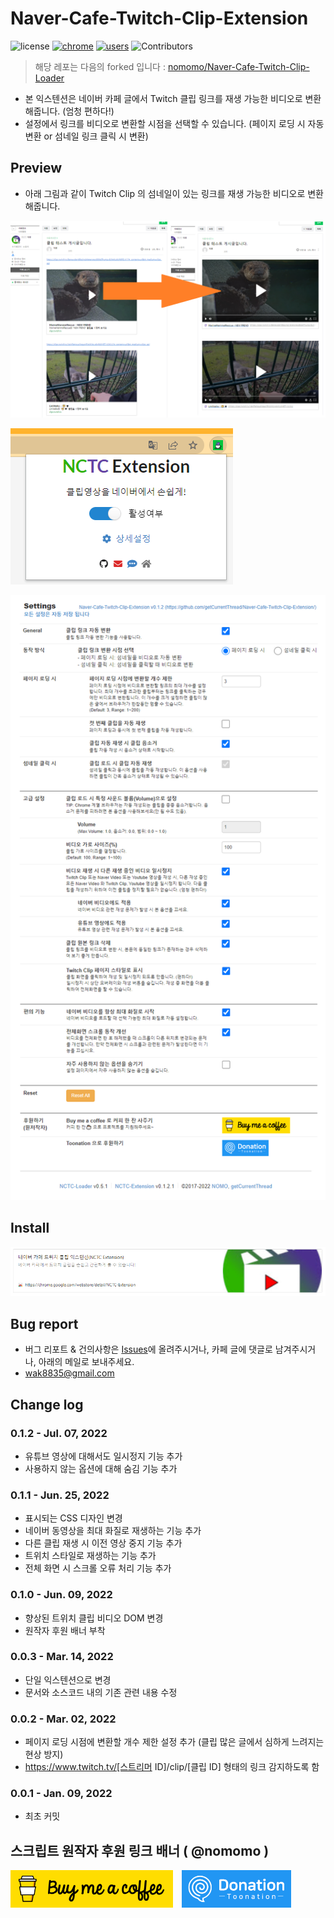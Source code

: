 # Naver-Cafe-Twitch-Clip-Extension

![license](https://img.shields.io/badge/license-MIT-blue.svg)
[![chrome](https://img.shields.io/chrome-web-store/v/anfmlkmmakldmlaboibhmmfnjgmpbffc.svg)](https://chrome.google.com/webstore/detail/anfmlkmmakldmlaboibhmmfnjgmpbffc)
[![users](https://img.shields.io/chrome-web-store/d/anfmlkmmakldmlaboibhmmfnjgmpbffc.svg)](https://chrome.google.com/webstore/detail/anfmlkmmakldmlaboibhmmfnjgmpbffc)
![Contributors](https://img.shields.io/github/contributors/getCurrentThread/Naver-Cafe-Twitch-Clip-Extension.svg)

> 해당 레포는 다음의 forked 입니다 : [nomomo/Naver-Cafe-Twitch-Clip-Loader](https://github.com/nomomo/Naver-Cafe-Twitch-Clip-Loader)

- 본 익스텐션은 네이버 카페 글에서 Twitch 클립 링크를 재생 가능한 비디오로 변환해줍니다. (엄청 편하다!)
- 설정에서 링크를 비디오로 변환할 시점을 선택할 수 있습니다. (페이지 로딩 시 자동 변환 or 섬네일 링크 클릭 시 변환)

## Preview

- 아래 그림과 같이 Twitch Clip 의 섬네일이 있는 링크를 재생 가능한 비디오로 변환해줍니다.

![Preview](/assets/NCTCL_preview_01.png)

![Open Settings Menu](/assets/NCTCL_preview_02.png)

![Settings](/assets/NCTCL_preview_03.png)

## Install

[![Install](/assets/NCTCL_install.png)](https://chrome.google.com/webstore/detail/anfmlkmmakldmlaboibhmmfnjgmpbffc)

## Bug report

- 버그 리포트 & 건의사항은 [Issues](https://github.com/nomomo/Naver-Cafe-Twitch-Clip-Extension/issues)에 올려주시거나, 카페 글에 댓글로 남겨주시거나, 아래의 메일로 보내주세요.
- wak8835@gmail.com

## Change log

### 0.1.2 - Jul. 07, 2022
- 유튜브 영상에 대해서도 일시정지 기능 추가
- 사용하지 않는 옵션에 대해 숨김 기능 추가

### 0.1.1 - Jun. 25, 2022
- 표시되는 CSS 디자인 변경
- 네이버 동영상을 최대 화질로 재생하는 기능 추가
- 다른 클립 재생 시 이전 영상 중지 기능 추가
- 트위치 스타일로 재생하는 기능 추가
- 전체 화면 시 스크롤 오류 처리 기능 추가

### 0.1.0 - Jun. 09, 2022

- 향상된 트위치 클립 비디오 DOM 변경
- 원작자 후원 배너 부착

### 0.0.3 - Mar. 14, 2022

- 단일 익스텐션으로 변경
- 문서와 소스코드 내의 기존 관련 내용 수정

### 0.0.2 - Mar. 02, 2022

- 페이지 로딩 시점에 변환할 개수 제한 설정 추가 (클립 많은 글에서 심하게 느려지는 현상 방지)
- https://www.twitch.tv/[스트리머 ID]/clip/[클립 ID] 형태의 링크 감지하도록 함

### 0.0.1 - Jan. 09, 2022

- 최초 커밋

## 스크립트 원작자 후원 링크 배너 ( @nomomo )

<a href="https://www.buymeacoffee.com/nomomo" target="_blank"><img src="assets/default-yellow.png" alt="Buy Me A Coffee" height="60"></a>　<a href="https://toon.at/donate/636947867320352181" target="_blank"><img src="assets/toonation_b11.gif" height="60" alt="Donate with Toonation" /></a>
